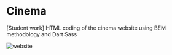 # Cinema
[Student work] HTML coding of the cinema website using BEM methodology and Dart Sass

![website](https://user-images.githubusercontent.com/30534091/148940235-c6b07f54-293e-4d25-92f7-67e9ca24fb2c.png)
